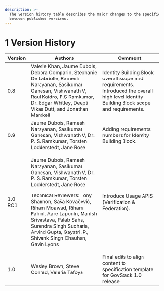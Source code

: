 ```yaml
---
description: >-
  The version history table describes the major changes to the specifications
  between published versions.
---
```


# 1 Version History

| Version | Authors                                                                                                                                                                                                                                                                                                                                                    | Comment                                                                                                                                   |
| ------- | ---------------------------------------------------------------------------------------------------------------------------------------------------------------------------------------------------------------------------------------------------------------------------------------------------------------------------------------------------------- | ----------------------------------------------------------------------------------------------------------------------------------------- |
| 0.8     | Valerie Khan, Jaume Dubois, Debora Comparin, Stephanie De Labriolle, Ramesh Narayanan, Sasikumar Ganesan, Vishwanath V, Raul Kaidro, P.S Ramkumar, Dr. Edgar Whitley, Deepti Vikas Dutt, and Jonathan Marskell                                                                                                                                             | Identity Building Block overall scope and requirements. Introduced the overall high level Identity Building Block scope and requirements. |
| 0.9     | Jaume Dubois, Ramesh Narayanan, Sasikumar Ganesan, Vishwanath V, Dr. P. S. Ramkumar, Torsten Lodderstedt, Jane Rose                                                                                                                                                                                                                                        | Adding requirements numbers for Identity Building Block.                                                                                  |
| 1.0 RC1 | <p>Jaume Dubois, Ramesh Narayanan, Sasikumar Ganesan, Vishwanath V, Dr. P. S. Ramkumar, Torsten Lodderstedt, Jane Rose </p><p></p><p>Technical Reviewers: Tony Shannon, Saša Kovačević, Riham Moawad, Riham Fahmi, Aare Laponin, Manish Srivastava, Palab Saha, Surendra Singh Sucharia, Arvind Gupta, Gayatri. P., Shivank Singh Chauhan, Gavin Lyons</p> | Introduce Usage APIS (Verification & Federation).                                                                                         |
| 1.0     | Wesley Brown, Steve Conrad, Valeria Tafoya                                                                                                                                                                                                                                                                                                                 | Final edits to align content to specification template for GovStack 1.0 release                                                           |
